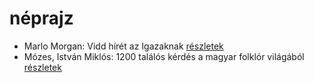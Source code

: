 # néprajz

- Marlo Morgan: Vidd hírét az Igazaknak [részletek](_details/Marlo%20Morgan.md#id_1010)
- Mózes, István Miklós: 1200 találós kérdés a magyar folklór világából [részletek](_details/M%C3%B3zes%2C%20Istv%C3%A1n%20Mikl%C3%B3s.md#id_897)